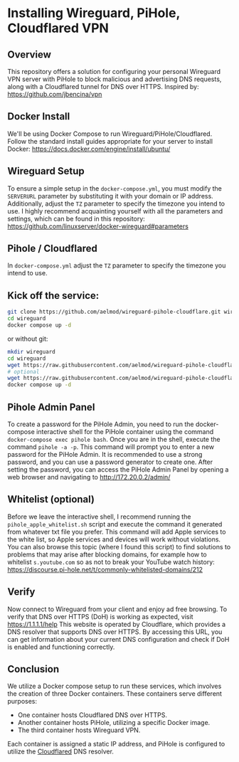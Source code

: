 # Installing Wireguard, PiHole, Cloudflared VPN

## Overview
This repository offers a solution for configuring your personal Wireguard VPN server with PiHole to block malicious and advertising DNS requests, along with a Cloudflared tunnel for DNS over HTTPS.
Inspired by: https://github.com/jbencina/vpn

## Docker Install
We'll be using Docker Compose to run Wireguard/PiHole/Cloudflared. 
Follow the standard install guides appropriate for your server to install Docker: https://docs.docker.com/engine/install/ubuntu/

## Wireguard Setup
To ensure a simple setup in the `docker-compose.yml`, you must modify the `SERVERURL` parameter by substituting it with your domain or IP address. Additionally, adjust the `TZ` parameter to specify the timezone you intend to use. 
I highly recommend acquainting yourself with all the parameters and settings, which can be found in this repository: 
https://github.com/linuxserver/docker-wireguard#parameters

## Pihole / Cloudflared
In `docker-compose.yml` adjust the `TZ` parameter to specify the timezone you intend to use.

## Kick off the service:
```bash
git clone https://github.com/aelmod/wireguard-pihole-cloudflare.git wireguard
cd wireguard
docker compose up -d
```
or without git:
```bash
mkdir wireguard
cd wireguard
wget https://raw.githubusercontent.com/aelmod/wireguard-pihole-cloudflare/master/docker-compose.yml
# optional
wget https://raw.githubusercontent.com/aelmod/wireguard-pihole-cloudflare/master/pihole_apple_whitelist.sh
docker compose up -d
```

## Pihole Admin Panel
To create a password for the PiHole Admin, you need to run the docker-compose interactive shell for the PiHole container using the command `docker-compose exec pihole bash`.
Once you are in the shell, execute the command `pihole -a -p`. This command will prompt you to enter a new password for the PiHole Admin.
It is recommended to use a strong password, and you can use a password generator to create one.
After setting the password, you can access the PiHole Admin Panel by opening a web browser and navigating to http://172.20.0.2/admin/ 

## Whitelist (optional)
Before we leave the interactive shell, I recommend running the `pihole_apple_whitelist.sh` script and execute the command it generated from whatever txt file you prefer.
This command will add Apple services to the white list, so Apple services and devices will work without violations.
You can also browse this topic (where I found this script) to find solutions to problems that may arise after blocking domains, for example how to whitelist `s.youtube.com` so as not to break your YouTube watch history:
https://discourse.pi-hole.net/t/commonly-whitelisted-domains/212

## Verify
Now connect to Wireguard from your client and enjoy ad free browsing. To verify that DNS over HTTPS (DoH) is working as expected, visit https://1.1.1.1/help 
This website is operated by Cloudflare, which provides a DNS resolver that supports DNS over HTTPS. By accessing this URL, you can get information about your current DNS configuration and check if DoH is enabled and functioning correctly.

## Conclusion
We utilize a Docker compose setup to run these services, which involves the creation of three Docker containers.
These containers serve different purposes:

 - One container hosts Cloudflared DNS over HTTPS.
 - Another container hosts PiHole, utilizing a specific Docker image.
 - The third container hosts Wireguard VPN.

Each container is assigned a static IP address, and PiHole is configured to utilize the [Cloudflared] DNS resolver.

[Cloudflared]: <https://github.com/cloudflare/cloudflared>
